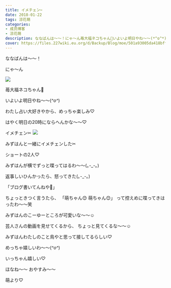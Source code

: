 ```yaml
---
title: イメチェン✂︎
date: 2018-01-22
tags: 涼花萌
categories: 
- 成员博客
- 涼花萌
description: ななばんは〜〜！にゃ〜ん苺大福ネコちゃん🍓いよいよ明日やね〜〜(*^o^*)わたし占い大好きやから、めっちゃ楽しみ♡はやく明日の20時にならへんか...
cover: https://files.227wiki.eu.org/d/Backup/Blog/moe/501a93005da418bffc48f68c583cb.jpg 
---
```






ななばんは〜〜！






にゃ〜ん

![](https://files.227wiki.eu.org/d/Backup/Blog/moe/501a93005da418bffc48f68c583cb.jpg)




苺大福ネコちゃん🍓









いよいよ明日やね〜〜(*^o^*)





わたし占い大好きやから、めっちゃ楽しみ♡


はやく明日の20時にならへんかな〜〜♡










イメチェン✂︎
![](https://files.227wiki.eu.org/d/Backup/Blog/moe/501a93005da418bffc48f68c583cb-01.jpg)





みずはんと一緒にイメチェンした✂︎




ショートの2人♡










みずはんが横でずっと喋ってはるわ〜〜(｡-_-｡)





返事しいひんかったら、怒ってきた(｡-_-｡)





「ブログ書いてんねや👿」





ちょっときつく言うたら、
「萌ちゃん😊 萌ちゃん😊」
って控えめに喋ってきはったわ〜〜笑




みずはんのこーゆーところが可愛いな〜〜☺️





芸人さんの動画を見せてくるから、
ちょっと見てくるな〜〜☺️





みずはんわたしのこと鳥やと思って接してるらしい♡

めっちゃ嬉しいわ〜〜(*^o^*)


いっちゃん嬉しい♡








ほなね〜〜
おやすみ〜〜



萌より♡


